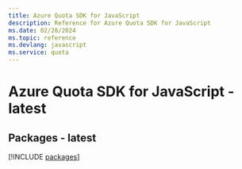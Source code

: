 ```yaml
---
title: Azure Quota SDK for JavaScript
description: Reference for Azure Quota SDK for JavaScript
ms.date: 02/28/2024
ms.topic: reference
ms.devlang: javascript
ms.service: quota
---
```

# Azure Quota SDK for JavaScript - latest
## Packages - latest
[!INCLUDE [packages](quota-index.md)]